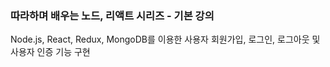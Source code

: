 ### 따라하며 배우는 노드, 리액트 시리즈 - 기본 강의
Node.js, React, Redux, MongoDB를 이용한 사용자 회원가입, 로그인, 로그아웃 및 사용자 인증 기능 구현
